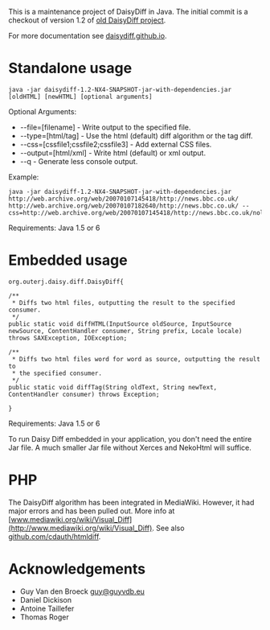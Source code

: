 This is a maintenance project of DaisyDiff in Java. The initial commit is a checkout of version 1.2 of [old DaisyDiff project](https://code.google.com/archive/p/daisydiff).

For more documentation see [daisydiff.github.io](https://daisydiff.github.io/).

# Standalone usage
```
java -jar daisydiff-1.2-NX4-SNAPSHOT-jar-with-dependencies.jar [oldHTML] [newHTML] [optional arguments]
```

Optional Arguments:
 * --file=[filename] - Write output to the specified file.
 * --type=[html/tag] - Use the html (default) diff algorithm or the tag diff.
 * --css=[cssfile1;cssfile2;cssfile3] - Add external CSS files.
 * --output=[html/xml] - Write html (default) or xml output.
 * --q  - Generate less console output.

Example:
```
java -jar daisydiff-1.2-NX4-SNAPSHOT-jar-with-dependencies.jar http://web.archive.org/web/20070107145418/http://news.bbc.co.uk/ http://web.archive.org/web/20070107182640/http://news.bbc.co.uk/ --css=http://web.archive.org/web/20070107145418/http://news.bbc.co.uk/nol/shared/css/news_r5.css
```

Requirements: Java 1.5 or 6

# Embedded usage
```
org.outerj.daisy.diff.DaisyDiff{

/**
 * Diffs two html files, outputting the result to the specified consumer.
 */
public static void diffHTML(InputSource oldSource, InputSource newSource, ContentHandler consumer, String prefix, Locale locale) throws SAXException, IOException;

/**
 * Diffs two html files word for word as source, outputting the result to
 * the specified consumer.
 */            
public static void diffTag(String oldText, String newText, ContentHandler consumer) throws Exception;

}
```

Requirements: Java 1.5 or 6

To run Daisy Diff embedded in your application, you don't need the entire Jar file. A much smaller Jar file without Xerces and NekoHtml will suffice.


# PHP
The DaisyDiff algorithm has been integrated in MediaWiki. However, it had major errors and has been pulled out. More info at [www.mediawiki.org/wiki/Visual_Diff](http://www.mediawiki.org/wiki/Visual_Diff). See also [github.com/cdauth/htmldiff](https://github.com/cdauth/htmldiff).

# Acknowledgements

 * Guy Van den Broeck <guy@guyvdb.eu>
 * Daniel Dickison
 * Antoine Taillefer
 * Thomas Roger
